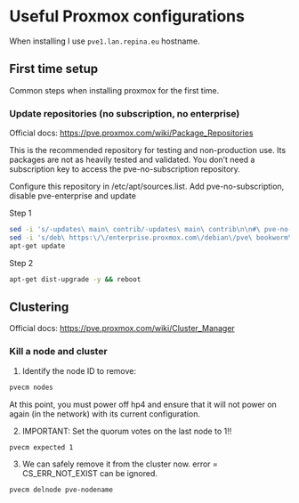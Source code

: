 # Useful Proxmox configurations

When installing I use `pve1.lan.repina.eu` hostname.

## First time setup

Common steps when installing proxmox for the first time.

### Update repositories (no subscription, no enterprise)

Official docs: https://pve.proxmox.com/wiki/Package_Repositories

This is the recommended repository for testing and non-production use. Its packages are not as heavily tested and validated. You don’t need a subscription key to access the pve-no-subscription repository.

Configure this repository in /etc/apt/sources.list.
Add pve-no-subscription, disable pve-enterprise and update

Step 1
```bash
sed -i 's/-updates\ main\ contrib/-updates\ main\ contrib\n\n#\ pve-no-subscription-repository\ndeb\ http:\/\/download.proxmox.com\/debian\/pve\ bookworm\ pve-no-subscription/' /etc/apt/sources.list
sed -i 's/deb\ https:\/\/enterprise.proxmox.com\/debian\/pve\ bookworm\ pve-enterprise/#deb\ https:\/\/enterprise.proxmox.com\/debian\/pve\ bookworm\ pve-enterprise/' /etc/apt/sources.list.d/pve-enterprise.list
apt-get update

```
Step 2
```bash
apt-get dist-upgrade -y && reboot

```

## Clustering

Official docs: https://pve.proxmox.com/wiki/Cluster_Manager

### Kill a node and cluster

1. Identify the node ID to remove:

```bash
pvecm nodes
```
At this point, you must power off hp4 and ensure that it will not power on again (in the network) with its current configuration.

2. IMPORTANT: Set the quorum votes on the last node to 1!! 

```bash
pvecm expected 1
```


3. We can safely remove it from the cluster now. error = CS_ERR_NOT_EXIST can be ignored.

```bash
pvecm delnode pve-nodename
```

